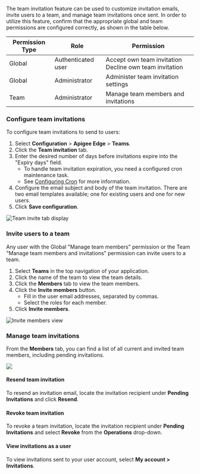 The team invitation feature can be used to customize invitation emails, invite users to a team, and manage team invitations once sent. In order to utilize this feature, confirm that the appropriate global and team permissions are configured correctly, as shown in the table below.

| Permission Type | Role               | Permission                                             |
| --------------- | ------------------ | ------------------------------------------------------ |
| Global          | Authenticated user | Accept own team invitation Decline own team invitation |
| Global          | Administrator      | Administer team invitation settings                    |
| Team            | Administrator      | Manage team members and invitations                    |

### Configure team invitations

To configure team invitations to send to users:

1. Select **Configuration** \> **Apigee Edge** \> **Teams**.
2. Click the **Team invitation** tab.
3. Enter the desired number of days before invitations expire into the "Expiry days" field.  
   * To handle team invitation expiration, you need a configured cron maintenance task.  
   * See [Configuring Cron](https://www.drupal.org/docs/user%5Fguide/en/security-cron.html) for more information.
4. Configure the email subject and body of the team invitation. There are two email templates available; one for existing users and one for new users.
5. Click **Save configuration**.

![Team invite tab display](https://www.drupal.org/files/invite-tab.jpg)

### Invite users to a team

Any user with the Global "Manage team members" permission or the Team "Manage team members and invitations" permission can invite users to a team.

1. Select **Teams** in the top navigation of your application.
2. Click the name of the team to view the team details.
3. Click the **Members** tab to view the team members.
4. Click the **Invite members** button.  
   * Fill in the user email addresses, separated by commas.  
   * Select the roles for each member.
5. Click **Invite members**.

![Invite members view](https://www.drupal.org/files/invite-members.jpg)

### Manage team invitations

From the **Members** tab, you can find a list of all current and invited team members, including pending invitations. 

![](https://www.drupal.org/files/manage-invites.jpg)

#### Resend team invitation

To resend an invitation email, locate the invitation recipient under **Pending Invitations** and click **Resend**.

#### Revoke team invitation

To revoke a team invitation, locate the invitation recipient under **Pending Invitations** and select **Revoke** from the **Operations**  drop-down.

#### View invitations as a user

To view invitations sent to your user account, select **My account > Invitations**.